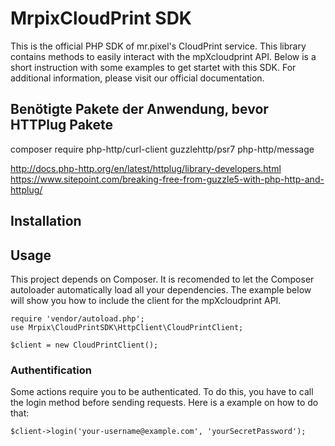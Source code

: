 # MrpixCloudPrint SDK
This is the official PHP SDK of mr.pixel's CloudPrint service. This library contains methods to easily interact with the
mpXcloudprint API. Below is a short instruction with some examples to get startet with this SDK. For additional 
information, please visit our official documentation.

## Benötigte Pakete der Anwendung, bevor HTTPlug Pakete
composer require php-http/curl-client guzzlehttp/psr7 php-http/message

http://docs.php-http.org/en/latest/httplug/library-developers.html
https://www.sitepoint.com/breaking-free-from-guzzle5-with-php-http-and-httplug/

## Installation

## Usage
This project depends on Composer. It is recomended to let the Composer autoloader automatically load all your 
dependencies. The example below will show you how to include the client for the mpXcloudprint API.
```
require 'vendor/autoload.php';
use Mrpix\CloudPrintSDK\HttpClient\CloudPrintClient;

$client = new CloudPrintClient();
```
### Authentification
Some actions require you to be authenticated. To do this, you have to call the login method before sending requests.
Here is a example on how to do that:
```
$client->login('your-username@example.com', 'yourSecretPassword');
```